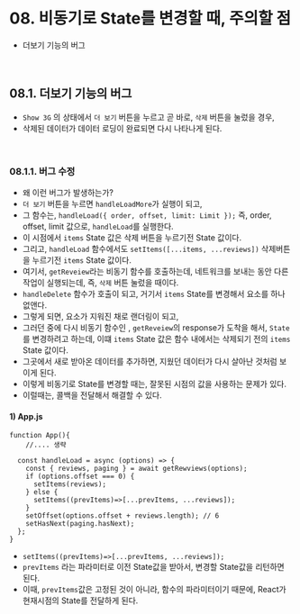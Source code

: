# 08. 비동기로 State를 변경할 때, 주의할 점

- 더보기 기능의 버그

<br/>

## 08.1. 더보기 기능의 버그

- `Show 3G` 의 상태에서 `더 보기` 버튼을 누르고 곧 바로, `삭제` 버튼을 눌렀을 경우,
- 삭제된 데이터가 데이터 로딩이 완료되면 다시 나타나게 된다. 

<br/>

### 08.1.1. 버그 수정

- 왜 이런 버그가 발생하는가?
- `더 보기` 버튼을 누르면 `handleLoadMore`가 실행이 되고, 
- 그 함수는, `handleLoad({ order, offset, limit: Limit });`  즉, order, offset, limit 값으로, `handleLoad`를 실행한다. 
- 이 시점에서 `items` State 값은 삭제 버튼을 누르기전 State 값이다. 
- 그리고, `handleLoad` 함수에서도 `setItems([...items, ...reviews])` 삭제버튼을 누르기전 `items` State 값이다.
- 여기서, `getReveiew`라는 비동기 함수를 호출하는데, 네트워크를 보내는 동안 다른 작업이 실행되는데, 즉,  `삭제` 버튼 눌렀을 때이다.
- `handleDelete` 함수가 호출이 되고, 거기서 `items` State를 변경해서 요소를 하나 없앤다. 
- 그렇게 되면, 요소가 지워진 채로 랜더링이 되고, 
- 그러던 중에 다시 비동기 함수인 , `getReveiew`의 response가 도착을 해서, `State`를 변경하려고 하는데, 이떄 `items` State 값은 함수 내에서는 삭제되기 전의 `items` State 값이다. 
- 그곳에서 새로 받아온 데이터를 추가하면, 지웠던 데이터가 다시 살아난 것처럼 보이게 된다. 
- 이렇게 비동기로 State를 변경할 때는, 잘못된 시점의 값을 사용하는 문제가 있다.
- 이럴때는, 콜백을 전달해서 해결할 수 있다. 

#### 1) App.js

```react
function App(){
	//.... 생략
    
  const handleLoad = async (options) => {
    const { reviews, paging } = await getRewviews(options);
    if (options.offset === 0) {
      setItems(reviews);
    } else {
      setItems((prevItems)=>[...prevItems, ...reviews]);
    }
    setOffset(options.offset + reviews.length); // 6
    setHasNext(paging.hasNext);
  };
}
```

- `setItems((prevItems)=>[...prevItems, ...reviews]);`
- `prevItems` 라는 파라미터로 이전 State값을 받아서, 변경할 State값을 리턴하면 된다. 
- 이때, `prevItems`값은 고정된 것이 아니라, 함수의 파라미터이기 때문에, React가 현재시점의 State를 전달하게 된다. 